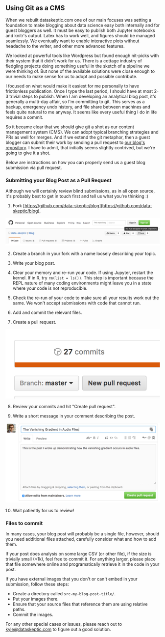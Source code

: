 ## Using Git as a CMS

When we rebuilt dataskeptic.com one of our main focuses was setting a foundation to make blogging about data science easy both internally and for guest bloggers as well.  It must be easy to publish both Jupyter notebooks and knitr's output.  Latex has to work well, and figures should be managed seamlessly.  We eventually want to enable interactive plots without headache to the writer, and other more advanced features.

We looked at powerful tools like Wordpress but found enough nit-picks with their system that it didn't work for us.  There is a cottage industry of fledgling projects doing something useful in the sketch of a pipeline we were thinking of.  But none of the available solutions were close enough to our needs to make sense for us to adopt and possible contribute.

I focused on what would make it easiest for me personally to have frictionless publication.  Once I type the last period, I should have at most 2-3 trivial steps to publish.  When I am developing an analytical blog post, it's generally a multi-day affair, so I'm committing to git.  This serves as a backup, emergency undo history, and file share between machines and feels quite natural to me anyway.  It seems like every useful thing I do in life requires a commit.

So it became clear that we should give git a shot as our content management system (CMS).  We can adopt typical branching strategies and PRs as well for merges.  And if we extend the git metaphor, then a guest blogger can submit their work by sending a pull request to [our blog's repository](https://github.com/data-skeptic/blog).  I have to admit, that initially seems slightly contrived, but we're going to give it a shot.

Below are instructions on how you can properly send us a guest blog submission via pull request.

### Submitting your Blog Post as a Pull Request

Although we will certainly review blind submissions, as in all open source, it's probably best to get in touch first and tell us what you're thinking :)

1. Fork [https://github.com/data-skeptic/blog](https://github.com/data-skeptic/blog).

![fork blog repo](src-using-git-as-a-cms/fork-blog-repo.png)

2. Create a branch in your fork with a name loosely describing your topic.

3. Write your blog post.

4. Clear your memory and re-run your code.  If using Jupyter, restart the kernel.  If in R, try `rm(list = ls())`.  This step is important because the REPL nature of many coding environments might leave you in a state where your code is not reproducible.

5. Check the re-run of your code to make sure all your results work out the same.  We won't accept submissions with code that cannot run.

6. Add and commit the relevant files.

7. Create a pull request.

![new pull request](src-using-git-as-a-cms/new-pull-request.png)

8. Review your commits and hit "Create pull request".

9. Write a short message in your comment describing the post.

![pull comment](src-using-git-as-a-cms/pull-comment.png)

10. Wait patiently for us to review!

### Files to commit

In many cases, your blog post will probably be a single file, however, should you need additional files attached, carefully consider what and how to add them.

If your post does analysis on some large CSV (or other file), if the size is trivially small (<1k), feel free to commit it.  For anything larger, please place that file somewhere online and programatically retrieve it in the code in your post.

If you have external images that you don't or can't embed in your submission, follow these steps:

* Create a directory called `src-my-blog-post-title/`.
* Put your images there.
* Ensure that your source files that reference them are using relative paths.
* Commit the images.

For any other special cases or issues, please reach out to kyle@dataskeptic.com to figure out a good solution.